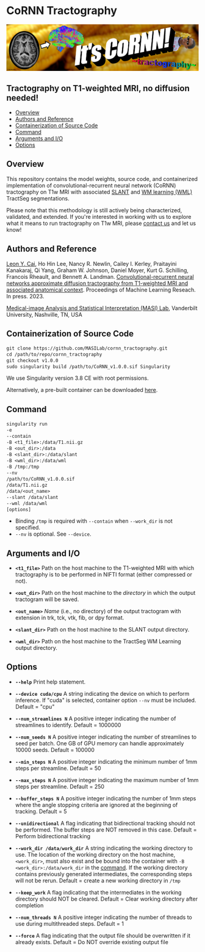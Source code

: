 # CoRNN Tractography

![itscornn](https://github.com/MASILab/cornn_tractography/blob/master/CoRNN.png?raw=true)

## Tractography on T1-weighted MRI, no diffusion needed!

* [Overview](#overview)
* [Authors and Reference](#authors-and-reference)
* [Containerization of Source Code](#containerization-of-source-code)
* [Command](#command)
* [Arguments and I/O](#arguments-and-io)
* [Options](#options)

## Overview

This repository contains the model weights, source code, and containerized implementation of convolutional-recurrent neural network (CoRNN) tractography on T1w MRI with associated [SLANT](https://github.com/MASILab/SLANTbrainSeg) and [WM learning (WML)](https://github.com/MASILab/WM_learning_release) TractSeg segmentations. 

Please note that this methodology is still actively being characterized, validated, and extended. If you're interested in working with us to explore what it means to run tractography on T1w MRI, please [contact us](#authors-and-reference) and let us know!

## Authors and Reference

[Leon Y. Cai](mailto:leon.y.cai@vanderbilt.edu), Ho Hin Lee, Nancy R. Newlin, Cailey I. Kerley, Praitayini Kanakaraj, Qi Yang, Graham W. Johnson, Daniel Moyer, Kurt G. Schilling, Francois Rheault, and Bennett A. Landman. [Convolutional-recurrent neural networks approximate diffusion tractography from T1-weighted MRI and associated anatomical context](https://www.biorxiv.org/content/10.1101/2023.02.25.530046v1). Proceedings of Machine Learning Reseach. In press. 2023.

[Medical-image Analysis and Statistical Interpretation (MASI) Lab](https://my.vanderbilt.edu/masi), Vanderbilt University, Nashville, TN, USA

## Containerization of Source Code

    git clone https://github.com/MASILab/cornn_tractography.git
    cd /path/to/repo/cornn_tractography
    git checkout v1.0.0
    sudo singularity build /path/to/CoRNN_v1.0.0.sif Singularity

We use Singularity version 3.8 CE with root permissions.

Alternatively, a pre-built container can be downloaded [here](https://masi.vuse.vanderbilt.edu/CoRNN/CoRNN_v1.0.0.sif).

## Command

    singularity run 
    -e 
    --contain
    -B <t1_file>:/data/T1.nii.gz
    -B <out_dir>:/data
    -B <slant_dir>:/data/slant
    -B <wml_dir>:/data/wml
    -B /tmp:/tmp
    --nv
    /path/to/CoRNN_v1.0.0.sif
    /data/T1.nii.gz
    /data/<out_name>
    --slant /data/slant
    --wml /data/wml
    [options]
    
* Binding `/tmp` is required with `--contain` when `--work_dir` is not specified.
* `--nv` is optional. See `--device`.

## Arguments and I/O

* **`<t1_file>`** Path on the host machine to the T1-weighted MRI with which tractography is to be performed in NIFTI format (either compressed or not).

* **`<out_dir>`** Path on the host machine to the *directory* in which the output tractogram will be saved.

* **`<out_name>`** *Name* (i.e., no directory) of the output tractogram with extension in trk, tck, vtk, fib, or dpy format.

* **`<slant_dir>`** Path on the host machine to the SLANT output directory.

* **`<wml_dir>`** Path on the host machine to the TractSeg WM Learning output directory.

## Options

* **`--help`** Print help statement.

* **`--device cuda/cpu`** A string indicating the device on which to perform inference. If "cuda" is selected, container option `--nv` must be included. Default = "cpu"

* **`--num_streamlines N`** A positive integer indicating the number of streamlines to identify. Default = 1000000

* **`--num_seeds N`** A positive integer indicating the number of streamlines to seed per batch. One GB of GPU memory can handle approximately 10000 seeds. Default = 100000

* **`--min_steps N`** A positive integer indicating the minimum number of 1mm steps per streamline. Default = 50

* **`--max_steps N`** A positive integer indicating the maximum number of 1mm steps per streamline. Default = 250

* **`--buffer_steps N`** A positive integer indicating the number of 1mm steps where the angle stopping criteria are ignored at the beginning of tracking. Default = 5

* **`--unidirectional`** A flag indicating that bidirectional tracking should not be performed. The buffer steps are NOT removed in this case. Default = Perform bidirectional tracking

* **`--work_dir /data/work_dir`** A string indicating the working directory to use. The location of the working directory on the host machine, `<work_dir>`, must also exist and be bound into the container with `-B <work_dir>:/data/work_dir` in the [command](#command). If the working directory contains previously generated intermediates, the corresponding steps will not be rerun. Default = create a new working directory in `/tmp`

* **`--keep_work`** A flag indicating that the intermediates in the working directory should NOT be cleared. Default = Clear working directory after completion

* **`--num_threads N`** A positive integer indicating the number of threads to use during multithreaded steps. Default = 1

* **`--force`** A flag indicating that the output file should be overwritten if it already exists. Default = Do NOT override existing output file
